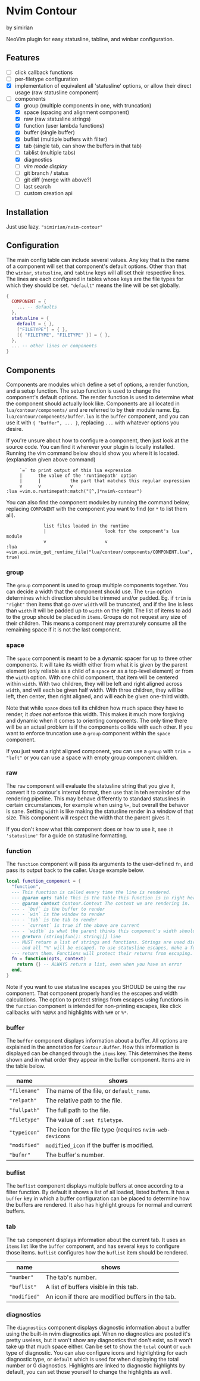 # Nvim Contour

by simirian

NeoVim plugin for easy statusline, tabline, and winbar configuration.

## Features

- [ ] click callback functions
- [ ] per-filetype configuration
- [x] implementation of equivalent all 'statusline' options, or allow their
  direct usage (raw statusline component)
- [ ] components
    - [x] group (multiple components in one, with truncation)
    - [x] space (spacing and alignment component)
    - [x] raw (raw statusline strings)
    - [x] function (user lambda functions)
    - [x] buffer (single buffer)
    - [x] buflist (multiple buffers with filter)
    - [x] tab (single tab, can show the buffers in that tab)
    - [ ] tablist (multiple tabs)
    - [x] diagnostics
    - [ ] _vim mode display_
    - [ ] git branch / status
    - [ ] git diff (merge with above?)
    - [ ] last search
    - [ ] custom creation api

## Installation

Just use lazy. `"simirian/nvim-contour"`

## Configuration

The main config table can include several values. Any key that is the name of a
component will set that component's default options. Other than that the
`winbar`, `statusline`, and `tabline` keys will all set their respective lines.
The lines are each configured in tables whose keys are the file types for which
they should be set. `"default"` means the line will be set globally.

```lua
{
  COMPONENT = {
    ... -- defaults
  },
  statusline = {
    default = { },
    ["FILETYPE"] = { },
    [{ "FILETYPE", "FILETYPE" }] = { },
  },
  ... -- other lines or components
}
```

## Components

Components are modules which define a set of options, a render function, and a
setup function. The setup function is used to change the component's default
options. The render function is used to determine what the component should
actually look like. Components are all located in `lua/contour/components/` and
are referred to by their module name. Eg. `lua/contour/components/buffer.lua` is
the `buffer` component, and you can use it with `{ "buffer", ... }`, replacing
`...` with whatever options you desire.

If you're unsure about how to configure a component, then just look at the
source code. You can find it wherever your plugin is locally installed. Running
the vim command below should show you where it is located. (explanation given
above command)

         `=` to print output of this lua expression
         |      the value of the 'runtimepath' option
         |      |           the part that matches this regular expression
         v      v           v
    :lua =vim.o.runtimepath:match("[^,]*nvim%-contour")

You can also find the component modules by running the command below, replacing
`COMPONENT` with the component you want to find (or `*` to list them all).

                  list files loaded in the runtime
                  |                      look for the component's lua module
                  v                      v
    :lua =vim.api.nvim_get_runtime_file("lua/contour/components/COMPONENT.lua", true)

### group

The `group` component is used to group multiple components together. You can
decide a width that the component should use. The `trim` option determines which
direction should be trimmed and/or padded. Eg. if `trim` is `"right"` then items
that go over `width` will be truncated, and if the line is less than `width` it
will be padded up to `width` on the right. The list of items to add to the group
should be placed in `items`. Groups do not request any size of their children.
This means a component may prematurely consume all the remaining space if it is
not the last component.

### space

The `space` component is meant to be a dynamic spacer for up to three other
components. It will take its width either from what it is given by the parent
element (only reliable as a child of a `space` or as a top-level element) or
from the `width` option. With one child component, that item will be centered
within `width`. With two children, they will be left and right aligned across
`width`, and will each be given half width. With three children, they will be
left, then center, then right aligned, and will each be given one-third width.

Note that while `space` does tell its children how much space they have to
render, it *does not* enforce this width. This makes it much more forgiving and
dynamic when it comes to orienting components. The only time there will be an
actual problem is if the components collide with each other. If you want to
enforce truncation use a `group` component within the `space` component.

If you just want a right aligned component, you can use a `group` with `trim =
"left"` or you can use a space with empty group component children.

### raw

The `raw` component will evaluate the statusline string that you give it,
convert it to contour's internal format, then use that in teh remainder of the
rendering pipeline. This may behave differently to standard statuslines in
certain circumstances, for example when using `%=`, but overall the behavor is
sane. Setting `width` is like making the statusline render in a window of that
size. This component will respect the width that the parent gives it.

If you don't know what this component does or how to use it, see `:h
'statusline'` for a guide on statusline formatting.

### function

The `function` component will pass its arguments to the user-defined `fn`, and
pass its output back to the caller. Usage example below.

```lua
local function_component = {
  "function",
  --- This function is called every time the line is rendered.
  --- @param opts table This is the table this function is in right here.
  --- @param context Contour.Context The context we are rendering in.
  --- - `buf` is the buffer to render
  --- - `win` is the window to render
  --- - `tab` is the tab to render
  --- - `current` is true if the above are current
  --- - `width` is what the parent thinks this component's width should be
  --- @return (string|fun(): string)[] line
  --- MUST return a list of strings and functions. Strings are used directly,
  --- and all "%" will be escaped. To use statusline escapes, make a function
  --- return them. Functions will protect their returns from escaping.
  fn = function(opts, context)
    return {} -- ALWAYS return a list, even when you have an error
  end,
}
```

Note if you want to use statusline escapes you SHOULD be using the `raw`
component. That component properly handles the escapes and width calculations.
The option to protect strings from escapes using functions in the `function`
component is intended for non-printing escapes, like click callbacks with
`%@@%X` and highlights with `%##` or `%*`.

### buffer

The `buffer` component displays information about a buffer. All options are
explained in the annotation for `Contour.Buffer`. How this information is
displayed can be changed through the `items` key. This determines the items
shown and in what order they appear in the buffer component. Items are in the
table below.

| name         | shows                                                    |
| ------------ | -------------------------------------------------------- |
| `"filename"` | The name of the file, or `default_name`.                 |
| `"relpath"`  | The relative path to the file.                           |
| `"fullpath"` | The full path to the file.                               |
| `"filetype"` | The value of `:set filetype`.                            |
| `"typeicon"` | The icon for the file type (requires `nvim-web-devicons` |
| `"modified"` | `modified_icon` if the buffer is modified.               |
| `"bufnr"`    | The buffer's number.                                     |

### buflist

The `buflist` component displays multiple buffers at once according to a filter
function. By default it shows a list of all loaded, listed buffers. It has a
`buffer` key in which a buffer configuration can be placed to determine how the
buffers are rendered. It also has highlight groups for normal and current
buffers.

### tab

The `tab` component displays information about the current tab. It uses an
`items` list like the `buffer` component, and has several keys to configure
those items. `buflist` configures how the `buflist` item should be rendered.

| name         | shows                                             |
| ------------ | ------------------------------------------------- |
| `"number"`   | The tab's number.                                 |
| `"buflist"`  | A list of buffers visible in this tab.            |
| `"modified"` | An icon if there are modified buffers in the tab. |

### diagnostics

The `diagnostics` component displays diagnostic information about a buffer using
the built-in nvim diagnostics api. When no diagnostics are posted it's pretty
useless, but it won't show any diagnostics that don't exist, so it won't take up
that much space either. Can be set to show the `total` count or `each` type of
diagnostic. You can also configure icons and highlighting for each diagnostic
type, or `default` which is used for when displaying the total number or 0
diagnostics. Highlights are linked to diagnostic highlights by default, you can
set those yourself to change the highlights as well.

